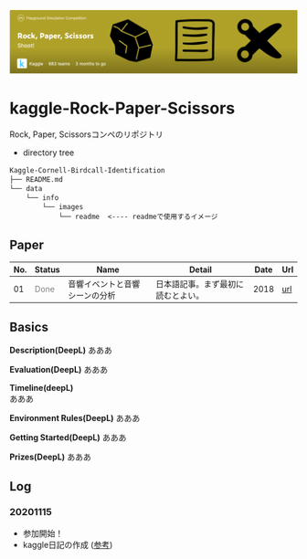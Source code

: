 ![comp](./data/info/images/readme/001_comp.png)
# kaggle-Rock-Paper-Scissors
Rock, Paper, Scissorsコンペのリポジトリ

- directory tree
```
Kaggle-Cornell-Birdcall-Identification
├── README.md
└── data
    └── info
        └── images
            └── readme  <---- readmeで使用するイメージ
```

## Paper
|No.|Status|Name|Detail|Date|Url|
|---|---|---|---|---|---|
|01|<font color='gray'>Done</font>|音響イベントと音響シーンの分析|日本語記事。まず最初に読むとよい。|2018|[url](https://www.jstage.jst.go.jp/article/jasj/74/4/74_198/_pdf)|

## Basics

**Description(DeepL)**
あああ

**Evaluation(DeepL)**
あああ

**Timeline(deepL)**   
あああ

**Environment Rules(DeepL)**
あああ

**Getting Started(DeepL)**
あああ

**Prizes(DeepL)**
あああ

## Log
### 20201115
- 参加開始！
- kaggle日記の作成 ([参考](https://github.com/fkubota/kaggle-Cornell-Birdcall-Identification))